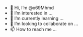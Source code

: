 - 👋 Hi, I’m @x69Mhmd
- 👀 I’m interested in ...
- 🌱 I’m currently learning ...
- 💞️ I’m looking to collaborate on ...
- 📫 How to reach me ...

<!---
x69Mhmd/x69Mhmd is a ✨ special ✨ repository because its `README.md` (this file) appears on your GitHub profile.
You can click the Preview link to take a look at your changes.
--->
